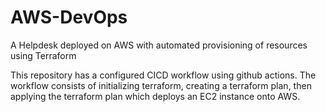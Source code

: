 # AWS-DevOps
A Helpdesk deployed on AWS with automated provisioning of resources using Terraform

This repository has a configured CICD workflow using github actions. The workflow consists of initializing terraform, creating a terraform plan, then applying the terraform plan which deploys an EC2 instance onto AWS.
